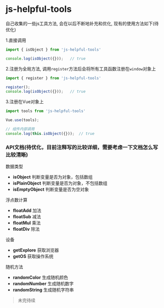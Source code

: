 # js-helpful-tools

自己收集的一些js工具方法, 会在以后不断地补充和优化, 现有的使用方法如下(待优化)

1.直接调用
```javascript
import { isObject } from 'js-helpful-tools'

console.log(isObject({}));   // true
```
2.注册为全局方法, 调用`register`方法后会将所有工具函数注册在`window`对象上
```javascript
import { register } from 'js-helpful-tools'

register();
console.log(isObject({}));   // true
```
3.注册在Vue对象上
```javascript
import tools from 'js-helpful-tools'

Vue.use(tools);

// 组件内部调用
console.log(this.isObject({}));  // true
```

### API文档(待优化，目前注释写的比较详细，需要考虑一下文档怎么写比较清晰)

数据类型
- **isObject** 判断变量是否为对象，包括数组
- **isPlainObject** 判断变量是否为对象，不包括数组
- **isEmptyObject** 判断变量是否为空对象

浮点数计算
- **floatAdd** 加法
- **floatSub** 减法
- **floatMul** 乘法
- **floatDiv** 除法

设备
- **getExplore** 获取浏览器
- **getOS** 获取操作系统

随机方法
- **randomColor** 生成随机颜色
- **randomNumber** 生成随机数字
- **randomString** 生成随机字符串

> 未完待续